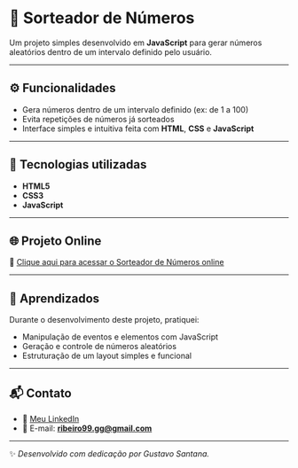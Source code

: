 # 🎲 Sorteador de Números

Um projeto simples desenvolvido em **JavaScript** para gerar números aleatórios dentro de um intervalo definido pelo usuário.

---

## ⚙️ Funcionalidades

- Gera números dentro de um intervalo definido (ex: de 1 a 100)  
- Evita repetições de números já sorteados  
- Interface simples e intuitiva feita com **HTML**, **CSS** e **JavaScript**  

---

## 🚀 Tecnologias utilizadas

- **HTML5**  
- **CSS3**  
- **JavaScript**

---

## 🌐 Projeto Online

🔗 [Clique aqui para acessar o Sorteador de Números online](https://gsantana03.github.io/sorteador-numeros/)

---

## 🧠 Aprendizados

Durante o desenvolvimento deste projeto, pratiquei:
- Manipulação de eventos e elementos com JavaScript  
- Geração e controle de números aleatórios  
- Estruturação de um layout simples e funcional  

---

## 📬 Contato

- 💼 [Meu LinkedIn](https://www.linkedin.com/in/gustavo-santana-03)  
- 📧 E-mail: **ribeiro99.gg@gmail.com**

---

✨ *Desenvolvido com dedicação por Gustavo Santana.*
